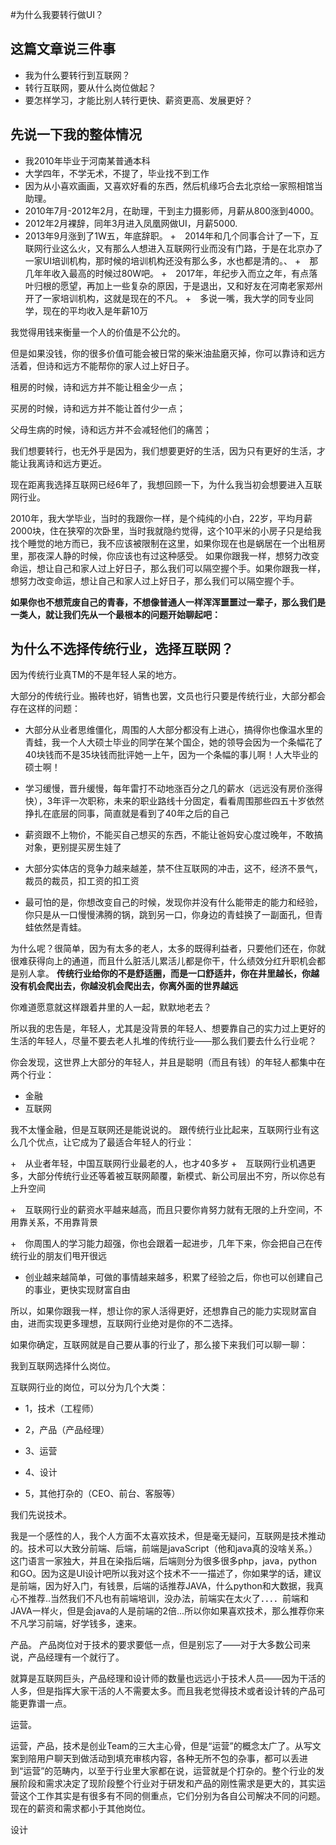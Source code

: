 #为什么我要转行做UI？

## 这篇文章说三件事

+ 我为什么要转行到互联网？
+ 转行互联网，要从什么岗位做起？
+ 要怎样学习，才能比别人转行更快、薪资更高、发展更好？

## 先说一下我的整体情况

+ 我2010年毕业于河南某普通本科
+ 大学四年，不学无术，不提了，毕业找不到工作
+ 因为从小喜欢画画，又喜欢好看的东西，然后机缘巧合去北京给一家照相馆当助理。
+ 2010年7月-2012年2月，在助理，干到主力摄影师，月薪从800涨到4000。
+ 2012年2月裸辞，同年3月进入凤凰网做UI，月薪5000.
+ 2013年9月涨到了1W五，年底辞职。
+　2014年和几个同事合计了一下，互联网行业这么火，又有那么人想进入互联网行业而没有门路，于是在北京办了一家UI培训机构，那时候的培训机构还没有那么多，水也都是清的。、
+　那几年年收入最高的时候过80W吧。
+　2017年，年纪步入而立之年，有点落叶归根的愿望，再加上一些复杂的原因，于是退出，又和好友在河南老家郑州开了一家培训机构，这就是现在的不凡。
+　多说一嘴，我大学的同专业同学，现在的平均收入是年薪10万

我觉得用钱来衡量一个人的价值是不公允的。
  



但是如果没钱，你的很多价值可能会被日常的柴米油盐磨灭掉，你可以靠诗和远方活着，但诗和远方不能帮你的家人过上好日子。
  



租房的时候，诗和远方并不能让租金少一点；
  


买房的时候，诗和远方并不能让首付少一点；
  


父母生病的时候，诗和远方并不会减轻他们的痛苦；
  


我们想要转行，也无外乎是因为，我们想要更好的生活，因为只有更好的生活，才能让我离诗和远方更近。
  

现在距离我选择互联网已经6年了，我想回顾一下，为什么我当初会想要进入互联网行业。
  
  2010年，我大学毕业，当时的我跟你一样，是个纯纯的小白，22岁，平均月薪2000块，住在狭窄的次卧里，当时我就隐约觉得，这个10平米的小房子只是给我找个睡觉的地方而已，我不应该被限制在这里，如果你现在也是蜗居在一个出租房里，那夜深人静的时候，你应该也有过这种感受。
如果你跟我一样，想努力改变命运，想让自己和家人过上好日子，那么我们可以隔空握个手。如果你跟我一样，想努力改变命运，想让自己和家人过上好日子，那么我们可以隔空握个手。  

  

**如果你也不想荒废自己的青春，不想像普通人一样浑浑噩噩过一辈子，那么我们是一类人，就让我们先从一个最根本的问题开始聊起吧：**

## 为什么不选择传统行业，选择互联网？
因为传统行业真TM的不是年轻人呆的地方。

大部分的传统行业。搬砖也好，销售也罢，文员也行只要是传统行业，大部分都会存在这样的问题：

+ 大部分从业者思维僵化，周围的人大部分都没有上进心，搞得你也像温水里的青蛙，我一个人大硕士毕业的同学在某个国企，她的领导会因为一个条幅花了40块钱而不是35块钱而批评她一上午，因为一个条幅的事儿啊！人大毕业的硕士啊！

+ 学习缓慢，晋升缓慢，每年雷打不动地涨百分之几的薪水（远远没有房价涨得快），3年评一次职称，未来的职业路线十分固定，看看周围那些四五十岁依然挣扎在底层的同事，简直就是看到了40年之后的自己

+ 薪资跟不上物价，不能买自己想买的东西，不能让爸妈安心度过晚年，不敢搞对象，更别提买房生娃了

+ 大部分实体店的竞争力越来越差，禁不住互联网的冲击，这不，经济不景气，裁员的裁员，扣工资的扣工资

+ 最可怕的是，你想改变自己的时候，发现你并没有什么能带走的能力和经验，你只是从一口慢慢沸腾的锅，跳到另一口，你身边的青蛙换了一副面孔，但青蛙依然是青蛙。
  

为什么呢？很简单，因为有太多的老人，太多的既得利益者，只要他们还在，你就很难获得向上的通道，而且什么脏活儿累活儿都是你干，什么绩效分红升职机会都是别人拿。
**传统行业给你的不是舒适圈，而是一口舒适井，你在井里越长，你越没有机会爬出去，你越没机会爬出去，你离外面的世界越远**

你难道愿意就这样跟着井里的人一起，默默地老去？

所以我的忠告是，年轻人，尤其是没背景的年轻人、想要靠自己的实力过上更好的生活的年轻人，尽量不要去老人扎堆的传统行业——那么我们要去什么行业呢？
  
你会发现，这世界上大部分的年轻人，并且是聪明（而且有钱）的年轻人都集中在两个行业：

+ 金融
+ 互联网

我不太懂金融，但是互联网还是能说说的。
跟传统行业比起来，互联网行业有这么几个优点，让它成为了最适合年轻人的行业：

+　从业者年轻，中国互联网行业最老的人，也才40多岁
+　互联网行业机遇更多，大部分传统行业还等着被互联网颠覆，新模式、新公司层出不穷，所以你总有上升空间

+　互联网行业的薪资水平越来越高，而且只要你肯努力就有无限的上升空间，不用靠关系，不用靠背景

+　你周围人的学习能力超强，你也会跟着一起进步，几年下来，你会把自己在传统行业的朋友们甩开很远

+ 创业越来越简单，可做的事情越来越多，积累了经验之后，你也可以创建自己的事业，更快实现财富自由

所以，如果你跟我一样，想让你的家人活得更好，还想靠自己的能力实现财富自由，进而实现更多理想，互联网行业绝对是你的不二选择。

如果你确定，互联网就是自己要从事的行业了，那么接下来我们可以聊一聊：

我到互联网选择什么岗位。

互联网行业的岗位，可以分为几个大类：

+ 1，技术（工程师）

+ 2，产品（产品经理）

+ 3、运营

+ 4、设计

+ 5，其他打杂的（CEO、前台、客服等）

我们先说技术。
  


我是一个感性的人，我个人方面不太喜欢技术，但是毫无疑问，互联网是技术推动的。技术可以大致分前端、后端，前端是javaScript（他和java真的没啥关系。）这门语言一家独大，并且在染指后端，后端则分为很多很多php，java，python和GO。因为这是UI设计吧所以我对这个技术不一一描述了，你如果学的话，建议是前端，因为好入门，有钱景，后端的话推荐JAVA，什么python和大数据，我真心不推荐..当然我们不凡也有前端培训，没办法，前端实在太火了．．．．前端和JAVA一样火，但是会java的人是前端的2倍...所以你如果喜欢技术，那么推荐你来不凡学习前端，好学钱多，速来。

  
产品。
产品岗位对于技术的要求要低一点，但是别忘了——对于大多数公司来说，产品经理有一个就行了。

就算是互联网巨头，产品经理和设计师的数量也远远小于技术人员——因为干活的人多，但是指挥大家干活的人不需要太多。而且我老觉得技术或者设计转的产品可能更靠谱一点。

运营。

运营，产品，技术是创业Team的三大主心骨，但是“运营”的概念太广了。从写文案到陪用户聊天到做活动到填充审核内容，各种无所不包的杂事，都可以丢进到“运营”的范畴内，以至于行业里大家都在说，运营就是个打杂的。整个行业的发展阶段和需求决定了现阶段整个行业对于研发和产品的刚性需求是更大的，其实运营这个工作其实是有很多有不同的侧重点，它们分别为各自公司解决不同的问题。现在的薪资和需求都小于其他岗位。
   
   设计




